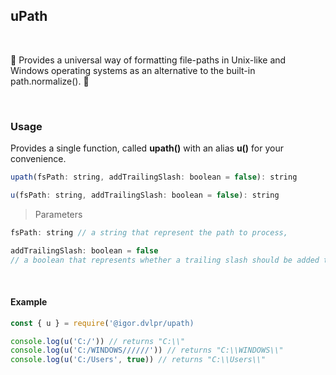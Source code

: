 ## uPath

<br>

🎍 Provides a universal way of formatting file-paths in Unix-like and Windows operating systems as an alternative to the built-in path.normalize(). 🧬

<br>

### Usage

Provides a single function, called **upath()** with an alias **u()** for your convenience.

```js
upath(fsPath: string, addTrailingSlash: boolean = false): string

u(fsPath: string, addTrailingSlash: boolean = false): string
```

> Parameters

```js
fsPath: string // a string that represent the path to process,

addTrailingSlash: boolean = false
// a boolean that represents whether a trailing slash should be added to the fsPath or not
```

<br>

#### Example

```js
const { u } = require('@igor.dvlpr/upath)

console.log(u('C:/')) // returns "C:\\"
console.log(u('C:/WINDOWS//////')) // returns "C:\\WINDOWS\\"
console.log(u('C:/Users', true)) // returns "C:\\Users\\"
```
